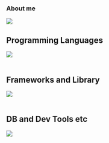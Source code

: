 ### About me

<!--
**wakana285/wakana285** is a ✨ _special_ ✨ repository because its `README.md` (this file) appears on your GitHub profile.

Here are some ideas to get you started:

- 🔭 I’m currently working on ...
- 🌱 I’m currently learning ...
- 👯 I’m looking to collaborate on ...
- 🤔 I’m looking for help with ...
- 💬 Ask me about ...
- 📫 How to reach me: ...
- 😄 Pronouns: ...
- ⚡ Fun fact: ...
-->
![](https://github-readme-stats.vercel.app/api/top-langs?username=wakana285&show_icons=true&locale=en&layout=compact)

## Programming Languages

<img src="https://skillicons.dev/icons?i=js,ts,html,css,python" /> <br /><br />

## Frameworks and Library

<img src="https://skillicons.dev/icons?i=react,next,express,prisma,fastapi," /> <br /><br />

## DB and Dev Tools etc

<img src="https://skillicons.dev/icons?i=mysql,postgresql,docker,github,vscode" /> <br /><br />
